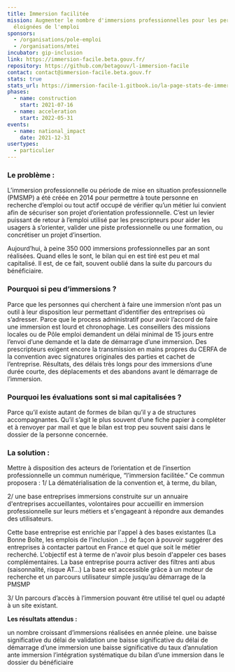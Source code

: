```yaml
---
title: Immersion facilitée
mission: Augmenter le nombre d'immersions professionnelles pour les personnes
  éloignées de l'emploi
sponsors:
  - /organisations/pole-emploi
  - /organisations/mtei
incubator: gip-inclusion
link: https://immersion-facile.beta.gouv.fr/
repository: https://github.com/betagouv/l-immersion-facile
contact: contact@immersion-facile.beta.gouv.fr
stats: true
stats_url: https://immersion-facile-1.gitbook.io/la-page-stats-de-immersion-facilitee/mXyCG0khRml5mCWUU0Pe/la-mesure-de-limpact-dimmersion-facilitee
phases:
  - name: construction
    start: 2021-07-16
  - name: acceleration
    start: 2022-05-31   
events: 
  - name: national_impact
    date: 2021-12-31
usertypes:
  - particulier
---
```

### **Le problème :**

L’immersion professionnelle ou période de mise en situation professionnelle (PMSMP) a été créée en 2014 pour permettre à toute personne en recherche d’emploi ou tout actif occupé de vérifier qu’un métier lui convient afin de sécuriser son projet d’orientation professionnelle. C’est un levier puissant de retour à l’emploi utilisé par les prescripteurs pour aider les usagers à s’orienter, valider une piste professionnelle ou une formation, ou concrétiser un projet d’insertion.

Aujourd’hui, à peine 350 000 immersions professionnelles par an sont réalisées. Quand elles le sont, le bilan qui en est tiré est peu et mal capitalisé. Il est, de ce fait, souvent oublié dans la suite du parcours du bénéficiaire.

### Pourquoi si peu d’immersions ?

Parce que les personnes qui cherchent à faire une immersion n’ont pas un outil à leur disposition leur permettant d’identifier des entreprises où s’adresser.
Parce que le process administratif pour avoir l’accord de faire une immersion est lourd et chronophage. Les conseillers des missions locales ou de Pôle emploi demandent un délai minimal de 15 jours entre l’envoi d’une demande et la date de démarrage d’une immersion. Des prescripteurs exigent encore la transmission en mains propres du CERFA de la convention avec signatures originales des parties et cachet de l’entreprise.
Résultats, des délais très longs pour des immersions d’une durée courte, des déplacements et des abandons avant le démarrage de l’immersion.

### Pourquoi les évaluations sont si mal capitalisées ?

Parce qu’il existe autant de formes de bilan qu’il y a de structures accompagnantes. Qu’il s’agit le plus souvent d’une fiche papier à compléter et à renvoyer par mail et que le bilan est trop peu souvent saisi dans le dossier de la personne concernée.

### La solution :

Mettre à disposition des acteurs de l’orientation et de l’insertion professionnelle un commun numérique, “l’immersion facilitée.”
Ce commun proposera :
1/ La dématérialisation de la convention et, à terme, du bilan,

2/ une base entreprises immersions construite sur  un annuaire d'entreprises accueillantes, volontaires pour accueillir en immersion professionnelle sur leurs métiers et s'engageant à répondre aux demandes des utilisateurs. 

Cette base entreprise est enrichie par l'appel à des bases existantes (La Bonne Boîte, les emplois de l'inclusion ...) de façon à pouvoir suggérer des entreprises à contacter partout en France et quel que soit le métier recherché. L'objectif est à terme de n'avoir plus besoin d'appeler ces bases complémentaires.
La base entreprise pourra activer des filtres anti abus (saisonnalité, risque AT…)
La base est accessible grâce à un moteur de recherche et un parcours utilisateur simple jusqu’au démarrage de la PMSMP

3/ Un parcours d’accès à l’immersion pouvant être utilisé tel quel ou adapté à un site existant.

**Les résultats attendus :**

un nombre croissant d’immersions réalisées en année pleine.
une baisse significative du délai de validation
une baisse significative du délai de démarrage d’une immersion
une baisse significative du taux d’annulation ante immersion
l’intégration systématique du bilan d’une immersion dans le dossier du bénéficiaire
